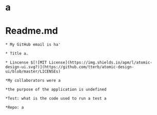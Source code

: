 
# a
# Readme.md

    * My GitHub email is ha'
    
    * Title a.
    
    * Lincense $[![MIT License](https://img.shields.io/apm/l/atomic-design-ui.svg?)](https://github.com/tterb/atomic-design-ui/blob/master/LICENSEs)
       
    *My collaborators were a
    
    *the purpose of the application is undefined
    
    *Test: what is the code used to run a test a

    *Repo: a
    
    